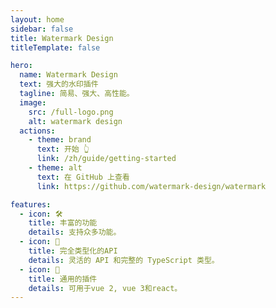 ```yaml
---
layout: home
sidebar: false
title: Watermark Design
titleTemplate: false

hero:
  name: Watermark Design
  text: 强大的水印插件
  tagline: 简易、强大、高性能。
  image:
    src: /full-logo.png
    alt: watermark design
  actions:
    - theme: brand
      text: 开始 👆
      link: /zh/guide/getting-started
    - theme: alt
      text: 在 GitHub 上查看
      link: https://github.com/watermark-design/watermark

features:
  - icon: 🛠️
    title: 丰富的功能
    details: 支持众多功能。
  - icon: 🔑
    title: 完全类型化的API
    details: 灵活的 API 和完整的 TypeScript 类型。
  - icon: 🔩
    title: 通用的插件
    details: 可用于vue 2, vue 3和react。
---
```


<script setup lang="ts">
import { onMounted } from 'vue';
onMounted(() => {
  const image = document.querySelector('.VPHero .VPImage.image-src');
  image.classList.add('blur');
  setTimeout(() => {
    image.classList.remove('blur');
    image.classList.add('animation');
  }, 500)
});
</script>
